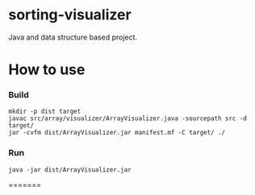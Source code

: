 # sorting-visualizer
Java and data structure based project.
# How to use

### Build 
```
mkdir -p dist target
javac src/array/visualizer/ArrayVisualizer.java -sourcepath src -d target/
jar -cvfm dist/ArrayVisualizer.jar manifest.mf -C target/ ./
```

### Run
```
java -jar dist/ArrayVisualizer.jar
```
=======
